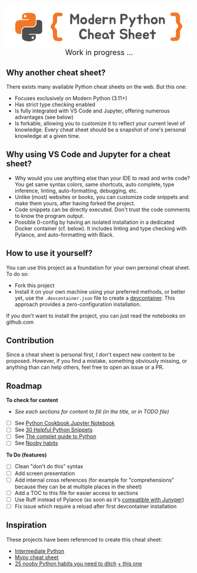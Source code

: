 <img src="https://github.com/ddahan/modern-python-cheat-sheet/blob/main/resources/logo/logo.png?raw=true"
     alt="Logo"
     style="float: left; margin-right: 10px;" 
     />


<p style="text-align: center; font-size: 20px">
Work in progress ...
</p>

## Why another cheat sheet?

There exists many available Python cheat sheets on the web. But this one:
- Focuses exclusively on Modern Python (3.11+)
- Has strict type checking enabled
- Is fully integrated with VS Code and Jupyter, offering numerous advantages (see below)
- Is forkable, allowing you to customize it to reflect your current level of knowledge. Every cheat sheet should be a snapshot of one's personal knowledge at a given time.

## Why using VS Code and Jupyter for a cheat sheet?

- Why would you use anything else than your IDE to read and write code? You get same syntax colors, same shortcuts, auto complete, type inference, linting, auto-formatting, debugging, etc.
- Unlike (most) websites or books, you can customize code snippets and make them yours, after having forked the project.
- Code snippets can be directly executed. Don't trust the code comments to know the program output.
- Possible 0-config by having an isolated installation in a dedicated Docker container (cf. below). It includes linting and type checking with Pylance, and auto-formatting with Black.


## How to use it yourself?

You can use this project as a foundation for your own personal cheat sheet. To do so:

- Fork this project
- Install it on your own machine using your preferred methods, or better yet, use the `.devcontainer.json` file to create a [devcontainer](https://code.visualstudio.com/docs/devcontainers/containers). This approach provides a zero-configuration installation.

If you don't want to install the project, you can just read the notebooks on github.com

## Contribution

Since a cheat sheet is personal first, I don't expect new content to be proposed. However, if you find a mistake, something obviously missing, or anything than can help others, feel free to open an issue or a PR.

## Roadmap

**To check for content**
- *See each sections for content to fill (in the title, or in TODO file)*
- [ ] See [Python Cookbook Jupyter Notebook](https://github.com/acheamponge/Python-Cookbook-3rd-edition-JupyterNotebook-Code)
- [ ] See [30 Helpful Python Snippets](https://morioh.com/a/271bc88c0100/30-helpful-python-snippets-you-should-learn-today)
- [ ] See [The complet guide to Python](https://www.youtube.com/watch?v=mDKM-JtUhhc)
- [ ] See [Nooby habits](https://www.youtube.com/watch?v=qUeud6DvOWI)

**To Do (features)**
- [ ] Clean "don't do this" syntax
- [ ] Add screen presentation
- [ ] Add internal cross references (for example for "comprehensions" because they can be at multiple places in the sheet)
- [ ] Add a TOC to this file for easier access to sections
- [ ] Use Ruff instead of Pylance (as soon as it's [compatible with Junyper](https://github.com/astral-sh/ruff/issues/5188))
- [ ] Fix issue which require a reload after first devcontainer installation

## Inspiration

These projects have been referenced to create this cheat sheet:

- [Intermediate Python](https://book.pythontips.com/en/latest/)
- [Mypy cheat sheet](https://mypy.readthedocs.io/en/stable/cheat_sheet_py3.html)
- [25 nooby Python habits you need to ditch](https://www.youtube.com/watch?v=qUeud6DvOWI)  [+ this one](https://www.youtube.com/watch?v=E8NijUYfyus)
